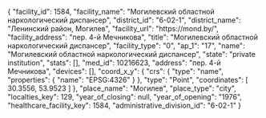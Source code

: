{
    "facility_id": 1584,
    "facility_name": "Могилевский областной наркологический диспансер",
    "district_id": "6-02-1",
    "district_name": "Ленинский район, Могилев",
    "facility_url": "https:\/\/mond.by\/",
    "facility_address": "пер. 4-й Мечникова",
    "title": "Могилевский областной наркологический диспансер",
    "facility_type": "0",
    "ap_1": "17",
    "name": "Могилевский областной наркологический диспансер",
    "state": "private institution",
    "stats": [],
    "med_id": 10216623,
    "address": "пер. 4-й Мечникова",
    "devices": [],
    "coord_x_y": {
        "crs": {
            "type": "name",
            "properties": {
                "name": "EPSG:4326"
            }
        },
        "type": "Point",
        "coordinates": [
            30.3556,
            53.9523
        ]
    },
    "place_name": "Могилев",
    "place_type": "city",
    "localties_key": 129,
    "year_of_closing": null,
    "year_of_opening": "1976",
    "healthcare_facility_key": 1584,
    "administrative_division_id": "6-02-1"
}